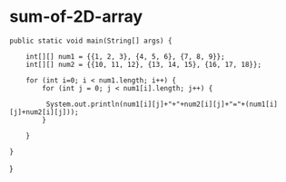 # sum-of-2D-array
	public static void main(String[] args) {
	    
	    int[][] num1 = {{1, 2, 3}, {4, 5, 6}, {7, 8, 9}};
	    int[][] num2 = {{10, 11, 12}, {13, 14, 15}, {16, 17, 18}};
	    
	    for (int i=0; i < num1.length; i++) {
	        for (int j = 0; j < num1[i].length; j++) {
	         
	         System.out.println(num1[i][j]+"+"+num2[i][j]+"="+(num1[i][j]+num2[i][j]));   
	        }
	        
	    }
		
	}
}

